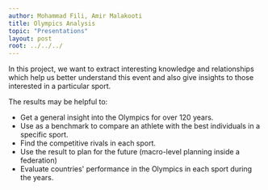 ```yaml
---
author: Mohammad Fili, Amir Malakooti
title: Olympics Analysis
topic: "Presentations"
layout: post
root: ../../../
---
```


In this project, we want to extract interesting knowledge and relationships which help us better understand this event and also give insights to those interested in a particular sport.

The results may be helpful to:
* Get a general insight into the Olympics for over 120 years.
* Use as a benchmark to compare an athlete with the best individuals in a specific sport.
* Find the competitive rivals in each sport.
* Use the result to plan for the future (macro-level planning inside a federation)
* Evaluate countries' performance in the Olympics in each sport during the years.




